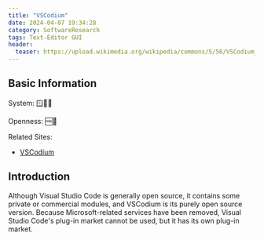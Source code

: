 ```yaml
---
title: "VSCodium"
date: 2024-04-07 19:34:28
category: SoftwareResearch
tags: Text-Editor GUI
header:
  teaser: https://upload.wikimedia.org/wikipedia/commons/5/56/VSCodium_Logo.png
---
```


## Basic Information

System: 🪟🍎🐧

Openness: 🆓📖

Related Sites:

* [VSCodium](https://vscodium.com/)

## Introduction

Although Visual Studio Code is generally open source, it contains some private or commercial modules, and VSCodium is its purely open source version. Because Microsoft-related services have been removed, Visual Studio Code's plug-in market cannot be used, but it has its own plug-in market.

